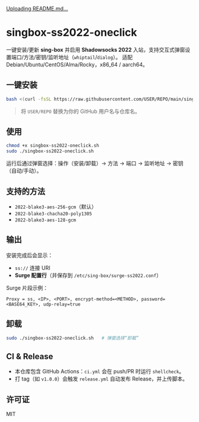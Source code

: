 
  
[Uploading README.md…]()
# singbox-ss2022-oneclick

一键安装/更新 **sing-box** 并启用 **Shadowsocks 2022** 入站，支持交互式弹窗设置端口/方法/密钥/监听地址（`whiptail`/`dialog`）。
适配 Debian/Ubuntu/CentOS/Alma/Rocky，x86_64 / aarch64。

## 一键安装
```bash
bash <(curl -fsSL https://raw.githubusercontent.com/USER/REPO/main/singbox-ss2022-oneclick.sh)
```

> 将 `USER/REPO` 替换为你的 GitHub 用户名与仓库名。

## 使用
```bash
chmod +x singbox-ss2022-oneclick.sh
sudo ./singbox-ss2022-oneclick.sh
```
运行后通过弹窗选择：操作（安装/卸载）→ 方法 → 端口 → 监听地址 → 密钥（自动/手动）。

## 支持的方法
- `2022-blake3-aes-256-gcm`（默认）
- `2022-blake3-chacha20-poly1305`
- `2022-blake3-aes-128-gcm`

## 输出
安装完成后会显示：
- `ss://` 连接 URI
- **Surge 配置行**（并保存到 `/etc/sing-box/surge-ss2022.conf`）

Surge 片段示例：
```
Proxy = ss, <IP>, <PORT>, encrypt-method=<METHOD>, password=<BASE64_KEY>, udp-relay=true
```

## 卸载
```bash
sudo ./singbox-ss2022-oneclick.sh   # 弹窗选择“卸载”
```

## CI & Release
- 本仓库包含 GitHub Actions：`ci.yml` 会在 push/PR 时运行 `shellcheck`。
- 打 tag（如 `v1.0.0`）会触发 `release.yml` 自动发布 Release，并上传脚本。

## 许可证
MIT
